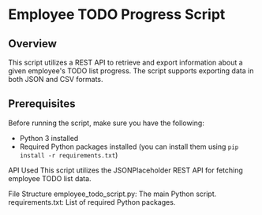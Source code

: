 # Employee TODO Progress Script

## Overview

This script utilizes a REST API to retrieve and export information about a given employee's TODO list progress. The script supports exporting data in both JSON and CSV formats.

## Prerequisites

Before running the script, make sure you have the following:

- Python 3 installed
- Required Python packages installed (you can install them using `pip install -r requirements.txt`)

API Used
This script utilizes the JSONPlaceholder REST API for fetching employee TODO list data.

File Structure
employee_todo_script.py: The main Python script.
requirements.txt: List of required Python packages.
